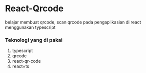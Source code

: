 # React-Qrcode

belajar membuat qrcode, scan qrcode pada pengaplikasian di react menggunakan typescript

### Teknologi yang di pakai

1. typescript
2. qrcode
3. react-qr-code
4. react=ts
